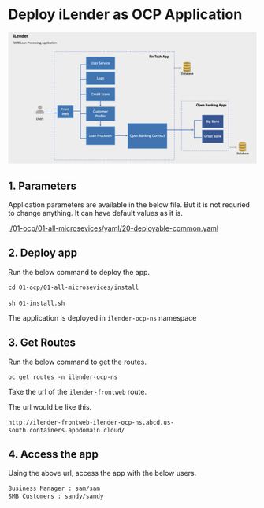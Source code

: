 # Deploy iLender as OCP Application

<img src="../docs/design/iLender-Microservices.png">

## 1. Parameters

 Application parameters are available in the below file. But it is not requried to change anything. It can have default values as it is.

[./01-ocp/01-all-microsevices/yaml/20-deployable-common.yaml ](./01-ocp/01-all-microsevices/yaml/20-deployable-common.yaml) 


## 2. Deploy app

Run the below command to deploy the app.

```
cd 01-ocp/01-all-microsevices/install

sh 01-install.sh
```

The application is deployed in `ilender-ocp-ns` namespace

## 3. Get Routes

Run the below command to get the routes.

```
oc get routes -n ilender-ocp-ns
```

Take the url of the `ilender-frontweb` route.

The url would be like this.
```
http://ilender-frontweb-ilender-ocp-ns.abcd.us-south.containers.appdomain.cloud/
```

## 4. Access the app

Using the above url, access the app with the below users.

```
Business Manager : sam/sam
SMB Customers : sandy/sandy
```